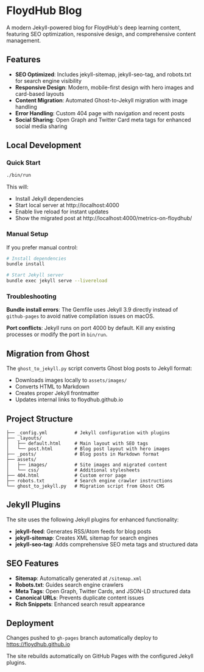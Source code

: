 # FloydHub Blog

A modern Jekyll-powered blog for FloydHub's deep learning content, featuring SEO optimization, responsive design, and comprehensive content management.

## Features

- **SEO Optimized**: Includes jekyll-sitemap, jekyll-seo-tag, and robots.txt for search engine visibility
- **Responsive Design**: Modern, mobile-first design with hero images and card-based layouts
- **Content Migration**: Automated Ghost-to-Jekyll migration with image handling
- **Error Handling**: Custom 404 page with navigation and recent posts
- **Social Sharing**: Open Graph and Twitter Card meta tags for enhanced social media sharing

## Local Development

### Quick Start
```bash
./bin/run
```

This will:
- Install Jekyll dependencies
- Start local server at http://localhost:4000
- Enable live reload for instant updates
- Show the migrated post at http://localhost:4000/metrics-on-floydhub/

### Manual Setup
If you prefer manual control:

```bash
# Install dependencies
bundle install

# Start Jekyll server
bundle exec jekyll serve --livereload
```

### Troubleshooting

**Bundle install errors**: The Gemfile uses Jekyll 3.9 directly instead of `github-pages` to avoid native compilation issues on macOS.

**Port conflicts**: Jekyll runs on port 4000 by default. Kill any existing processes or modify the port in `bin/run`.

## Migration from Ghost

The `ghost_to_jekyll.py` script converts Ghost blog posts to Jekyll format:

- Downloads images locally to `assets/images/`
- Converts HTML to Markdown
- Creates proper Jekyll frontmatter
- Updates internal links to floydhub.github.io

## Project Structure

```
├── _config.yml          # Jekyll configuration with plugins
├── _layouts/
│   ├── default.html     # Main layout with SEO tags
│   └── post.html        # Blog post layout with hero images
├── _posts/              # Blog posts in Markdown format
├── assets/
│   ├── images/          # Site images and migrated content
│   └── css/             # Additional stylesheets
├── 404.html             # Custom error page
├── robots.txt           # Search engine crawler instructions
└── ghost_to_jekyll.py   # Migration script from Ghost CMS
```

## Jekyll Plugins

The site uses the following Jekyll plugins for enhanced functionality:

- **jekyll-feed**: Generates RSS/Atom feeds for blog posts
- **jekyll-sitemap**: Creates XML sitemap for search engines
- **jekyll-seo-tag**: Adds comprehensive SEO meta tags and structured data

## SEO Features

- **Sitemap**: Automatically generated at `/sitemap.xml`
- **Robots.txt**: Guides search engine crawlers
- **Meta Tags**: Open Graph, Twitter Cards, and JSON-LD structured data
- **Canonical URLs**: Prevents duplicate content issues
- **Rich Snippets**: Enhanced search result appearance

## Deployment

Changes pushed to `gh-pages` branch automatically deploy to https://floydhub.github.io

The site rebuilds automatically on GitHub Pages with the configured Jekyll plugins.

